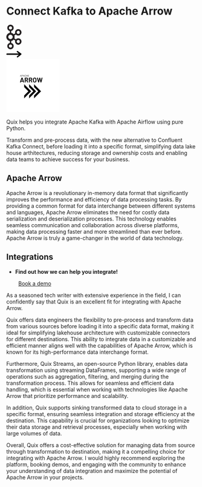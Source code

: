# Connect Kafka to Apache Arrow

<div class="connect-images cards blog-grid-card" markdown>
<div>
<img src="../images/kafka_logo.png" width="40px" />
</div>
<div>
<img src="../images/arrow.svg" width="40px" />
</div>
<div>
<img src="./images/apache-arrow_1.jpg" />
</div>
</div>

Quix helps you integrate Apache Kafka with Apache Airflow using pure Python.

Transform and pre-process data, with the new alternative to Confluent Kafka Connect, before loading it into a specific format, simplifying data lake house arthitectures, reducing storage and ownership costs and enabling data teams to achieve success for your business.

## Apache Arrow

Apache Arrow is a revolutionary in-memory data format that significantly improves the performance and efficiency of data processing tasks. By providing a common format for data interchange between different systems and languages, Apache Arrow eliminates the need for costly data serialization and deserialization processes. This technology enables seamless communication and collaboration across diverse platforms, making data processing faster and more streamlined than ever before. Apache Arrow is truly a game-changer in the world of data technology.

## Integrations

<div class="grid cards" markdown>

- __Find out how we can help you integrate!__

    <a class="md-button md-button--primary" href="https://share.hsforms.com/1iW0TmZzKQMChk0lxd_tGiw4yjw2?__hstc=175542013.2303933fbd746c0ac86d9ccbe9bc9100.1728383268831.1729603416735.1729620918855.31&__hssc=175542013.1.1729620918855&__hsfp=2132701734" target="_blank" style="margin:.5rem;">Book a demo</a>

</div>


As a seasoned tech writer with extensive experience in the field, I can confidently say that Quix is an excellent fit for integrating with Apache Arrow. 

Quix offers data engineers the flexibility to pre-process and transform data from various sources before loading it into a specific data format, making it ideal for simplifying lakehouse architecture with customizable connectors for different destinations. This ability to integrate data in a customizable and efficient manner aligns well with the capabilities of Apache Arrow, which is known for its high-performance data interchange format.

Furthermore, Quix Streams, an open-source Python library, enables data transformation using streaming DataFrames, supporting a wide range of operations such as aggregation, filtering, and merging during the transformation process. This allows for seamless and efficient data handling, which is essential when working with technologies like Apache Arrow that prioritize performance and scalability.

In addition, Quix supports sinking transformed data to cloud storage in a specific format, ensuring seamless integration and storage efficiency at the destination. This capability is crucial for organizations looking to optimize their data storage and retrieval processes, especially when working with large volumes of data.

Overall, Quix offers a cost-effective solution for managing data from source through transformation to destination, making it a compelling choice for integrating with Apache Arrow. I would highly recommend exploring the platform, booking demos, and engaging with the community to enhance your understanding of data integration and maximize the potential of Apache Arrow in your projects.

